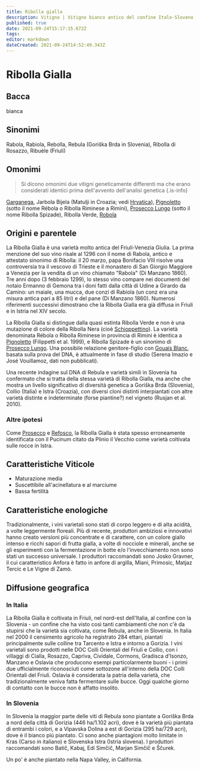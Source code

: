 ```yaml
---
title: Ribolla gialla
description: Vitigno | Vitigno bianco antico del confine Italo-Sloveno.
published: true
date: 2021-09-24T15:17:15.672Z
tags: 
editor: markdown
dateCreated: 2021-09-24T14:52:49.343Z
---
```


# Ribolla Gialla

## Bacca

bianca

## Sinonimi
Rabola, Rabiola, Rebolla, Rebula (Goriška Brda in Slovenia), Ribolla di Rosazzo, Ribuèle (Friuli)

## Omonimi
> Si dicono omonimi due vitigni geneticamente differenti ma che erano considerati identici prima dell'avvento dell'analisi genetica
{.is-info}

[Garganega](/vitigni/Italia/garganega), Jarbola Bijela (Matulji in Croazia; vedi [Hrvatica](/vitigni/Slovacchia/hrvatica)), [Pignoletto](/vitigni/Italia/pignoletto) (sotto il nome Rébola o Ribolla Riminese a Rimini), [Prosecco Lungo](/vitigni/Italia/prosecco-lungo) (sotto il nome Ribolla Spizade), Ribolla Verde, [Robola](/vitigni/Italia/robola)

## Origini e parentele

La Ribolla Gialla è una varietà molto antica del Friuli-Venezia Giulia. La prima menzione del suo vino risale al 1296 con il nome di Rabola, antico e attestato sinonimo di Ribolla: il 20 marzo, papa Bonifacio VIII risolve una controversia tra il vescovo di Trieste e il monastero di San Giorgio Maggiore a Venezia per la vendita di un vino chiamato "Rabola" (Di Manzano 1860). Tre anni dopo (3 febbraio 1299), lo stesso vino compare nei documenti del notaio Ermanno di Gemona tra i doni fatti dalla città di Udine a Girardo da Camino: un maiale, una mucca, due conzi di Rabiola (un conz era una misura antica pari a 85 litri) e del pane (Di Manzano 1860). Numerosi riferimenti successivi dimostrano che la Ribolla Gialla era già diffusa in Friuli e in Istria nel XIV secolo.

La Ribolla Gialla si distingue dalla quasi estinta Ribolla Verde e non è una mutazione di colore della Ribolla Nera (cioè [Schioppettino](/vitigni/Italia/schioppettino)). La varietà denominata Rébola o Ribolla Riminese in provincia di Rimini è identica a [Pignoletto](/vitigni/Italia/pignoletto) (Filippetti et al. 1999), e Ribolla Spizade è un sinonimo di [Prosecco Lungo](/vitigni/Italia/prosecco-lungo). Una possibile relazione genitore-figlio con [Gouais Blanc](/vitigni/Francia/gouais-blanc), basata sulla prova del DNA, è attualmente in fase di studio (Serena Imazio e José Vouillamoz, dati non pubblicati).

Una recente indagine sul DNA di Rebula e varietà simili in Slovenia ha confermato che si tratta della stessa varietà di Ribolla Gialla, ma anche che mostra un livello significativo di diversità genetica a Goriška Brda (Slovenia), Collio (Italia) e Istra (Croazia), con diversi cloni distinti interpiantati con altre varietà distinte e indeterminate (forse piantine?) nel vigneto (Rusjan et al. 2010).

### Altre ipotesi

Come [Prosecco](/vitigni/Italia/prosecco) e [Refosco](/vitigni/Italia/refosco), la Ribolla Gialla è stata spesso erroneamente identificata con il Pucinum citato da Plinio il Vecchio come varietà coltivata sulle rocce in Istra.

## Caratteristiche Viticole

- Maturazione media
- Suscettibile all'acinellatura e al marciume
- Bassa fertilità

## Caratteristiche enologiche

Tradizionalmente, i vini varietali sono stati di corpo leggero e di alta acidità, a volte leggermente floreali. Più di recente, produttori ambiziosi e innovativi hanno creato versioni più concentrate e di carattere, con un colore giallo intenso e ricchi sapori di frutta gialla, a volte di nocciole e minerali, anche se gli esperimenti con la fermentazione in botte e/o l'invecchiamento non sono stati un successo universale. I produttori raccomandati sono Josko Gravner, il cui caratteristico Anfora è fatto in anfore di argilla, Miani, Primosic, Matjaz Tercic e Le Vigne di Zamò.

## Diffusione geografica

### In Italia

La Ribolla Gialla è coltivata in Friuli, nel nord-est dell'Italia, al confine con la Slovenia - un confine che ha visto così tanti cambiamenti che non c'è da stupirsi che la varietà sia coltivata, come Rebula, anche in Slovenia. In Italia nel 2000 il censimento agricolo ha registrato 284 ettari, piantati principalmente sulle colline tra Tarcento e Istra e intorno a Gorizia. I vini varietali sono prodotti nelle DOC Colli Orientali del Friuli e Collio, con i villaggi di Cialla, Rosazzo, Capriva, Cividale, Cormons, Gradisca d'Isonzo, Manzano e Oslavia che producono esempi particolarmente buoni - i primi due ufficialmente riconosciuti come sottozone all'interno della DOC Colli Orientali del Friuli. Oslavia è considerata la patria della varietà, che tradizionalmente veniva fatta fermentare sulle bucce. Oggi qualche giorno di contatto con le bucce non è affatto insolito.

### In Slovenia

In Slovenia la maggior parte delle viti di Rebula sono piantate a Goriška Brda a nord della città di Gorizia (446 ha/1.102 acri), dove è la varietà più piantata di entrambi i colori, e a Vipavska Dolina a est di Gorizia (295 ha/729 acri), dove è il bianco più piantato. Ci sono anche piantagioni molto limitate in Kras (Carso in italiano) e Slovenska Istra (Istria slovena). I produttori raccomandati sono Batič, Kabaj, Edi Simčič, Marjan Simčič e Ščurek.

Un po' è anche piantato nella Napa Valley, in California.